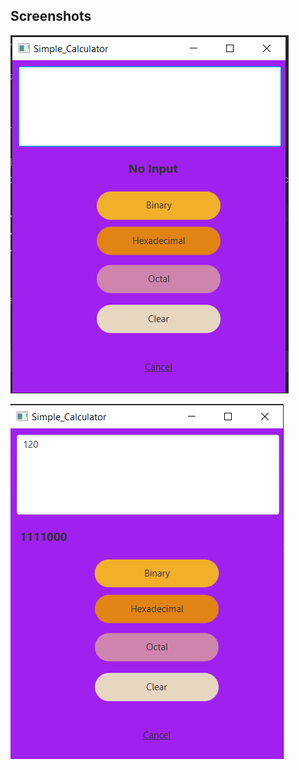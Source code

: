 
## Screenshots

![First](https://github.com/JakariaShrabon/Conversion_Calculator/blob/master/Picture/First.png?raw=true)


![Second](https://github.com/JakariaShrabon/Conversion_Calculator/blob/master/Picture/Second.png?raw=true)


